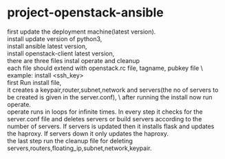 # project-openstack-ansible
first update the deployment machine(latest version).\
install update version of python3,\
install ansible latest version,\
install openstack-client latest version,\
there are three files instal operate and cleanup \
each file should extend with openstack.rc file, tagname, pubkey file \ 
example: install <openrc> <tag> <ssh_key> \
first Run install file, \
it creates a keypair,router,subnet,network and servers(the no of servers to be created is given in the server.conf), \ 
after running the install now run operate.\
operate runs in loops for infinite times. In every step it checks for the server.conf file and deletes servers or build servers according to the number of servers. If servers is updated then it installs  flask and updates the haproxy. 
If servers down it only updates the haproxy.  
the last step run the cleanup file for deleting servers,routers,floating_ip,subnet,network,keypair.

